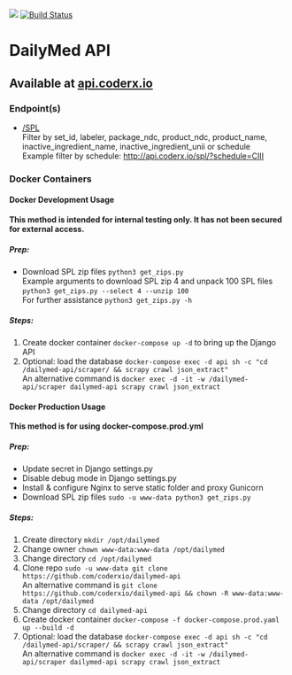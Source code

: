 [<img src="https://img.shields.io/badge/slack-@CodeRx-blue.svg?logo=slack">](https://coderx.slack.com) [![Build Status](https://travis-ci.org/coderxio/dailymed-api.svg?branch=master)](https://travis-ci.org/coderxio/dailymed-api)

# DailyMed API
## Available at [api.coderx.io](http://api.coderx.io)
### Endpoint(s)
- [/SPL](http://api.coderx.io/spl)  
   Filter by set_id, labeler, package_ndc, product_ndc, product_name, inactive_ingredient_name, inactive_ingredient_unii or schedule  
   Example filter by schedule: http://api.coderx.io/spl/?schedule=CIII

### Docker Containers
#### Docker Development Usage
**This method is intended for internal testing only.  It has not been secured for external access.**
##### Prep:
- Download SPL zip files `python3 get_zips.py`  
   Example arguments to download SPL zip 4 and unpack 100 SPL files `python3 get_zips.py --select 4 --unzip 100`  
   For further assistance `python3 get_zips.py -h`
##### Steps:
1. Create docker container `docker-compose up -d` to bring up the Django API
2. Optional: load the database `docker-compose exec -d api sh -c "cd /dailymed-api/scraper/ && scrapy crawl json_extract"`  
   An alternative command is `docker exec -d -it -w /dailymed-api/scraper dailymed-api scrapy crawl json_extract`

#### Docker Production Usage
**This method is for using docker-compose.prod.yml**
##### Prep:
- Update secret in Django settings.py
- Disable debug mode in Django settings.py
- Install & configure Nginx to serve static folder and proxy Gunicorn
- Download SPL zip files `sudo -u www-data python3 get_zips.py`
##### Steps:
1. Create directory `mkdir /opt/dailymed`
2. Change owner `chown www-data:www-data /opt/dailymed`
3. Change directory `cd /opt/dailymed`
4. Clone repo `sudo -u www-data git clone https://github.com/coderxio/dailymed-api`  
   An alternative command is `git clone https://github.com/coderxio/dailymed-api && chown -R www-data:www-data /opt/dailymed`  
5. Change directory `cd dailymed-api`
6. Create docker container `docker-compose -f docker-compose.prod.yaml up --build -d`
7. Optional: load the database `docker-compose exec -d api sh -c "cd /dailymed-api/scraper/ && scrapy crawl json_extract"`  
   An alternative command is `docker exec -d -it -w /dailymed-api/scraper dailymed-api scrapy crawl json_extract`